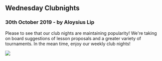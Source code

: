 ## Wednesday Clubnights

### 30th October 2019 - by Aloysius Lip

Please to see that our club nights are maintaining popularity! We're taking on board suggestions of lesson proposals and a greater variety of tournaments. In the mean time, enjoy our weekly club nights!

![](https://i.imgur.com/FJMGuA6.png)